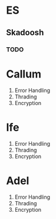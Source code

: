 # ES

## Skadoosh

### TODO
# Callum
1. Error Handling
2. Thrading
3. Encryption

# Ife
1. Error Handling
2. Thrading
3. Encryption

# Adel
1. Error Handling
2. Thrading
3. Encryption